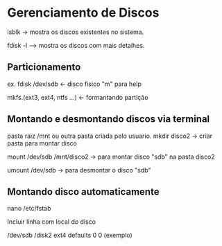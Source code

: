 # Gerenciamento de Discos

lsblk -> mostra os discos existentes no sistema.

fdisk -l --> mostra os discos com mais detalhes.

## Particionamento

ex. fdisk /dev/sdb <- disco fisico
"m" para help

mkfs.(ext3, ext4, ntfs ...) <- formantando partição

## Montando e desmontando discos via terminal

pasta raiz /mnt ou outra pasta criada pelo usuario.
mkdir disco2 -> criar pasta para montar disco

mount /dev/sdb /mnt/disco2 -> para montar disco "sdb" na pasta disco2

umount /dev/sdb -> para desmontar o disco "sdb"

## Montando disco automaticamente

nano /etc/fstab

Incluir linha com local do disco

/dev/sdb /disk2 ext4 defaults 0 0 (exemplo)
